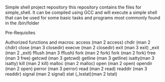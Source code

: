 Simple shell project repository
this repository contains the files for simple_shell. It can be compiled using GCC and will execute a simple shell that can be used for
some basic tasks and programs most commonly found in the /bin/folder

Pre-Requisites

Authorized functions and macros:
access (man 2 access)
chdir (man 2 chdir)
close (man 3 closedir)
execve (man 2 closedir)
exit (man 3 exit)
_exit (man 2 _exit)
fflush (man 3 fflush)
fork (man 2 fork)
fork (man 2 fork)
free (man 3 free)
getcwd (man 3 getcwd)
getline (man 3 getline)
isatty(man 3 isatty)
kill (man 2 kill)
malloc (man 2 malloc)
open (man 2 open)
opendir (man 2 open)
perror (man 3 perror)
read (man 2 read)
readdir (man 3 readdir)
signal (man 2 signal)
stat (_lxstat)(man 2 lstat)

